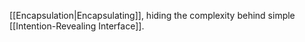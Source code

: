 [[Encapsulation|Encapsulating]], hiding the complexity behind simple [[Intention-Revealing Interface]].
